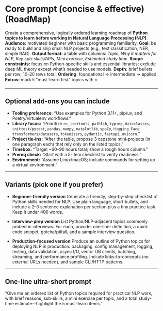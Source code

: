 
# Core prompt (concise & effective) **(RoadMap)**

Create a comprehensive, logically ordered learning roadmap of **Python topics to learn before working in Natural Language Processing (NLP)**.
**Audience:** motivated beginner with basic programming familiarity.
**Goal:** be ready to build and ship small NLP projects (e.g., text classification, NER, simple RAG).
**Output format:** a table with columns: *Topic*, *Why it matters for NLP*, *Key sub-skills/APIs*, *Mini exercise*, *Estimated study time*.
**Scope constraints:** focus on Python-specific skills and essential libraries; exclude deep ML theory except what’s needed to use models.
**Depth:** brief bullets per row; 10–20 rows total.
**Ordering:** foundational → intermediate → applied.
**Extras:** mark 5 “must-learn first” topics with ⭐.

---

## Optional add-ons you can include

* **Tooling preference:** “Use examples for Python 3.11+, pip/uv, and Poetry/virtualenv workflows.”
* **Library focus:** “Prioritize `re`, `itertools`, `pathlib`, `typing`, `dataclasses`, `unittest/pytest`, `pandas`, `numpy`, `matplotlib`, `spaCy`, `Hugging Face transformers/datasets`, `tokenizers`, `pydantic`, `fastapi`, `uvicorn`.”
* **Project tie-ins:** “After the table, propose 3 capstone mini-projects (in one paragraph each) that rely only on the listed topics.”
* **Timebox:** “Target ~60–90 hours total; show a rough hours column.”
* **Prereq check:** “Start with a 5-item checklist to verify readiness.”
* **Environment:** “Assume Linux/macOS; include commands for setting up a virtual environment.”

---

## Variants (pick one if you prefer)

* **Beginner-friendly version**
  Generate a friendly, step-by-step checklist of Python skills needed for NLP. Use plain language, short bullets, and include a 2–3 sentence explanation per section plus a tiny practice task. Keep it under 400 words.

* **Interview-prep version**
  List Python/NLP-adjacent topics commonly probed in interviews. For each, provide: one-liner definition, a quick code snippet, gotcha/pitfall, and a sample interview question.

* **Production-focused version**
  Produce an outline of Python topics for deploying NLP in production: packaging, config management, logging, testing, data validation, async I/O, vector DB clients, batching, streaming, and performance profiling. Include links-to-concepts (no external URLs needed), and sample CLI/HTTP patterns.

---

## One-line ultra-short prompt

“Give me an ordered list of Python topics required for practical NLP work, with brief reasons, sub-skills, a mini exercise per topic, and a total study-time estimate—highlight the 5 must-learn items.”
